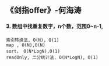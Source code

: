 ## 《剑指offer》-何海涛

#### 3. 数组中找重复数字，n个数，范围0~n-1,
```
索引转换法, O(N), O(1)
map , O(N),O(N)
sort， O(N*LogN),O(1)
readOnly, 二分统计法, O(N*LogN), O(1)
```
